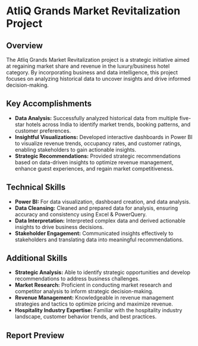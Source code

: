 # AtliQ Grands Market Revitalization Project

## Overview
The Atliq Grands Market Revitalization project is a strategic initiative aimed at regaining market share and revenue in the luxury/business hotel category. By incorporating business and data intelligence, this project focuses on analyzing historical data to uncover insights and drive informed decision-making.

## Key Accomplishments
- **Data Analysis:** Successfully analyzed historical data from multiple five-star hotels across India to identify market trends, booking patterns, and customer preferences.
- **Insightful Visualizations:** Developed interactive dashboards in Power BI to visualize revenue trends, occupancy rates, and customer ratings, enabling stakeholders to gain actionable insights.
- **Strategic Recommendations:** Provided strategic recommendations based on data-driven insights to optimize revenue management, enhance guest experiences, and regain market competitiveness.

## Technical Skills
- **Power BI:** For data visualization, dashboard creation, and data analysis.
- **Data Cleansing:** Cleaned and prepared data for analysis, ensuring accuracy and consistency using Excel & PowerQuery.
- **Data Interpretation:** Interpreted complex data and derived actionable insights to drive business decisions.
- **Stakeholder Engagement:** Communicated insights effectively to stakeholders and translating data into meaningful recommendations.

## Additional Skills
- **Strategic Analysis:** Able to identify strategic opportunities and develop recommendations to address business challenges.
- **Market Research:** Proficient in conducting market research and competitor analysis to inform strategic decision-making.
- **Revenue Management:** Knowledgeable in revenue management strategies and tactics to optimize pricing and maximize revenue.
- **Hospitality Industry Expertise:** Familiar with the hospitality industry landscape, customer behavior trends, and best practices.

## Report Preview
